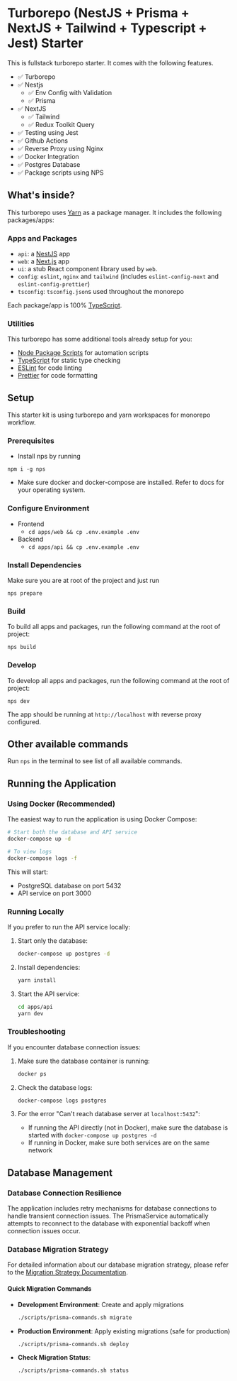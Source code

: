 # Turborepo (NestJS + Prisma + NextJS + Tailwind + Typescript + Jest) Starter

This is fullstack turborepo starter. It comes with the following features. 

- ✅ Turborepo 
- ✅ Nestjs 
    - ✅ Env Config with Validation  
    - ✅ Prisma 
- ✅ NextJS 
    - ✅ Tailwind 
    - ✅ Redux Toolkit Query 
- ✅ Testing using Jest 
- ✅ Github Actions 
- ✅ Reverse Proxy using Nginx 
- ✅ Docker Integration 
- ✅ Postgres Database 
- ✅ Package scripts using NPS 

## What's inside?

This turborepo uses [Yarn](https://classic.yarnpkg.com/lang/en/) as a package manager. It includes the following packages/apps:

### Apps and Packages

- `api`: a [NestJS](https://nestjs.com/) app
- `web`: a [Next.js](https://nextjs.org) app
- `ui`: a stub React component library used by `web`.
- `config`: `eslint`, `nginx` and `tailwind` (includes `eslint-config-next` and `eslint-config-prettier`)
- `tsconfig`: `tsconfig.json`s used throughout the monorepo

Each package/app is 100% [TypeScript](https://www.typescriptlang.org/).

### Utilities

This turborepo has some additional tools already setup for you:

- [Node Package Scripts](https://github.com/sezna/nps#readme) for automation scripts
- [TypeScript](https://www.typescriptlang.org/) for static type checking
- [ESLint](https://eslint.org/) for code linting
- [Prettier](https://prettier.io) for code formatting

## Setup
This starter kit is using turborepo and yarn workspaces for monorepo workflow.

### Prerequisites 
- Install nps by running 
```
npm i -g nps
```
- Make sure docker and docker-compose are
 installed. Refer to docs for your operating system.

### Configure Environment
- Frontend 
    - `cd apps/web && cp .env.example .env`
- Backend 
    - `cd apps/api && cp .env.example .env`

### Install Dependencies
Make sure you are at root of the project and just run 

```
nps prepare
```
### Build

To build all apps and packages, run the following command at the root of project:

```
nps build
```

### Develop

To develop all apps and packages, run the following command at the root of project:

```
nps dev
```
The app should be running at `http://localhost` with reverse proxy configured.


## Other available commands
Run `nps` in the terminal to see list of all available commands. 

## Running the Application

### Using Docker (Recommended)

The easiest way to run the application is using Docker Compose:

```bash
# Start both the database and API service
docker-compose up -d

# To view logs
docker-compose logs -f
```

This will start:
- PostgreSQL database on port 5432
- API service on port 3000

### Running Locally

If you prefer to run the API service locally:

1. Start only the database:
   ```bash
   docker-compose up postgres -d
   ```

2. Install dependencies:
   ```bash
   yarn install
   ```

3. Start the API service:
   ```bash
   cd apps/api
   yarn dev
   ```

### Troubleshooting

If you encounter database connection issues:

1. Make sure the database container is running:
   ```bash
   docker ps
   ```

2. Check the database logs:
   ```bash
   docker-compose logs postgres
   ```

3. For the error "Can't reach database server at `localhost:5432`":
   - If running the API directly (not in Docker), make sure the database is started with `docker-compose up postgres -d`
   - If running in Docker, make sure both services are on the same network

## Database Management

### Database Connection Resilience

The application includes retry mechanisms for database connections to handle transient connection issues. The PrismaService automatically attempts to reconnect to the database with exponential backoff when connection issues occur.

### Database Migration Strategy

For detailed information about our database migration strategy, please refer to the [Migration Strategy Documentation](apps/api/docs/migration-strategy.md).

#### Quick Migration Commands

- **Development Environment**: Create and apply migrations
  ```bash
  ./scripts/prisma-commands.sh migrate
  ```

- **Production Environment**: Apply existing migrations (safe for production)
  ```bash
  ./scripts/prisma-commands.sh deploy
  ```

- **Check Migration Status**:
  ```bash
  ./scripts/prisma-commands.sh status
  ```
